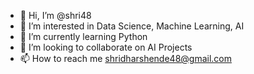 - 👋 Hi, I’m @shri48
- 👀 I’m interested in Data Science, Machine Learning, AI
- 🌱 I’m currently learning Python
- 💞️ I’m looking to collaborate on AI Projects
- 📫 How to reach me shridharshende48@gmail.com

<!---
shri48/shri48 is a ✨ special ✨ repository because its `README.md` (this file) appears on your GitHub profile.
You can click the Preview link to take a look at your changes.
--->
